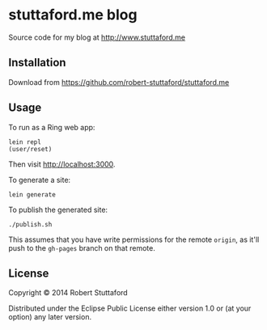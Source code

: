 # stuttaford.me blog

Source code for my blog at <http://www.stuttaford.me>

## Installation

Download from <https://github.com/robert-stuttaford/stuttaford.me>

## Usage

To run as a Ring web app:

```
lein repl
(user/reset)
```

Then visit <http://localhost:3000>.

To generate a site:

```
lein generate
```

To publish the generated site:

```
./publish.sh
```

This assumes that you have write permissions for the remote `origin`,
as it'll push to the `gh-pages` branch on that remote.

## License

Copyright © 2014 Robert Stuttaford

Distributed under the Eclipse Public License either version 1.0 or (at
your option) any later version.
